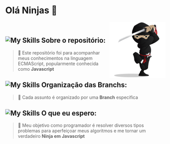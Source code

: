 
# Olá Ninjas 🥷

<img src="./public/images/ninja_avatar.png" align="right" width="35%"/>
<br>

## ![My Skills](https://skillicons.dev/icons?i=github) Sobre o repositório: 
> 💬 Este repositório foi para acompanhar meus conhecimentos na linguagem ECMAScript, popularmente conhecida como **Javascript**

## ![My Skills](https://skillicons.dev/icons?i=git) Organização das Branchs: 
> 💬 Cada assunto é organizado por uma **Branch** especifica

## ![My Skills](https://skillicons.dev/icons?i=javascript) O que eu espero:
> 💬 Meu objetivo como programador é resolver diversos tipos problemas para aperfeiçoar meus algoritmos e me tornar um verdadeiro **Ninja em Javascript**
